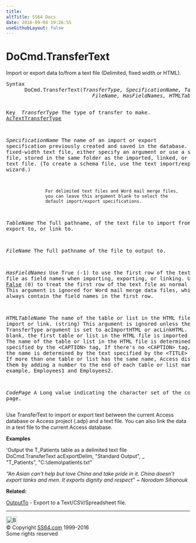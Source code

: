 ```yaml
---
title:
altTitle: SS64 Docs
date: 2016-09-04 19:26:55
useGithubLayout: false
---
```

<!-- #BeginLibraryItem "/Library/head_access.lbi" --><!-- #EndLibraryItem --><h1>DoCmd.TransferText</h1>
<p> Import or export data to/from a text file (Delimited, fixed width or HTML).</p>
<pre>Syntax
      DoCmd.TransferText(<i>TransferType, SpecificationName, TableName,
                            FileName, HasFieldNames, HTMLTableName, CodePage</i>)

Key
<i>   TransferType</i>    The type of transfer to make. <a href="actexttransfertype.html">AcTextTransferType</a>

  <i>SpecificationName</i> The name of an import or export specification
                   previously created and saved in the database.
                   For a fixed-width text file, either specify an
                   argument or use a schema.ini file, stored in the
                   same folder as the imported, linked, or exported
                   text file.
        (To create a schema file, use the text import/export wizard.)

                   For delimited text files and Word mail merge files,
                   you can leave this argument blank to select the
                   default import/export specifications.

   <i>TableName</i>       The full pathname, of the text file to import from,
                   export to, or link to.

   <i>FileName</i>        The full pathname of the file to output to.

   <i>HasFieldNames</i>   Use True (-1) to use the first row of the text file
                   as field names when importing, exporting, or linking.
                   Use <u>False</u> (0) to treat the first row of the text file
                   as normal data.
                   This argument is ignored for Word mail merge data files,
                   which must always contain the field names in the first row.<i>

   HTMLTableName</i>   The name of the table or list in the HTML file to
                   import or link. (string)
                   This argument is ignored unless the TransferType argument
                   is set to acImportHTML or acLinkHTML.
                   If left blank, the first table or list in the HTML file
                   is imported or linked.
                   The name of the table or list in the HTML file is
                   determined by the text specified by the &lt;CAPTION&gt; tag,
                   If there's no &lt;CAPTION&gt; tag, the name is determined by the
                   text specified by the &lt;TITLE&gt; tag. If more than one table
                   or list has the same name, Access distinguishes them by
                   adding a number to the end of each table or list name;
                   for example, Employees1 and Employees2.

   <i>CodePage</i>        A Long value indicating the character set of the code page.</pre>
<p>Use TransferText to import or export text between the current Access database or Access project (.adp) and a text file. You can also link the data in a text file to the current Access database.</p>
<p><b>Examples</b></p>
<p><span class="code"></span>'Output the T_Patients table as a delimited text file <span class="code"><br>
DoCmd.TransferText acExportDelim, "Standard Output", _ <br>
"T_Patients", "C:\demo\patients.txt"</span></p>
<p class="quote"><i>“An Asian can't help but love China and take pride in it. China doesn't export tanks and men. It exports dignity and respect” ~ Norodom Sihanouk</i></p>
<p><b>Related:</b></p>
<p><a href="outputto.html">OutputTo</a> - Export to a Text/CSV/Spreadsheet file.</p><!-- #BeginLibraryItem "/Library/foot_access.lbi" --><p><script async="" src="//pagead2.googlesyndication.com/pagead/js/adsbygoogle.js"></script>
<!-- access -->

<hr>
<div id="bl" class="footer"><a href="#"><img src="../images/top.png" width="30" height="22" alt="Back to the Top"></a></div>
<div id="br" class="footer, tagline">© Copyright <a href="http://ss64.com/">SS64.com</a> 1999-2016<br>
Some rights reserved</div><!-- #EndLibraryItem -->

